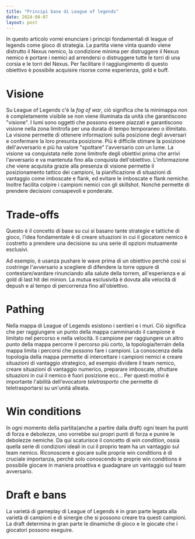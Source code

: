 ```yaml
---
title: "Principi base di League of legends"
date: 2024-08-07
layout: post
---
```


In questo articolo vorrei enunciare i principi fondamentali di league of legends come gioco di strategia. La partita viene vinta quando viene distrutto il Nexus nemico, la condizione minima per distruggere il Nexus nemico è portare i nemici ad arrendersi o distruggere tutte le torri di una corsia e le torri del Nexus. Per facilitare il raggiungimento di questo obiettivo è possibile acquisire risorse come esperienza, gold e buff.

# Visione

Su League of Legends c'è la *fog of war*, ciò significa che la minimappa non è completamente visibile se non viene illuminata da unità che garantiscono "visione". I lumi sono oggetti che possono essere piazzati e garantiscono visione nella zona limitrofa per una durata di tempo temporaneo o illimitato. La visione permette di ottenere informazioni sulla posizione degli avversari e confermare la loro presunta posizione. Più è difficile stimare la posizione dell'avversario e più ha valore "spottare" l'avversario con un lume.
La visione va conquistata nelle zone limitrofe degli obiettivi prima che arrivi l'avversario e va mantenuta fino alla conquista dell'obiettivo.
L'informazione che viene acquisita grazie alla presenza di visione permette il posizionamento tattico dei campioni, la pianificazione di situazioni di vantaggio come imboscate e flank, ed evitare le imboscate e flank nemiche. Inoltre facilita colpire i campioni nemici con gli skillshot. Nonché permette di prendere decisioni consapevoli e ponderate.

# Trade-offs

Questo è il concetto di base su cui si basano tante strategie e tattiche di gioco, l'idea fondamentale è di creare situazioni in cui il giocatore nemico è costretto a prendere una decisione su una serie di opzioni mutuamente esclusivi.

Ad esempio, è usanza pushare le wave prima di un obiettivo perchè così si costringe l'avversario a scegliere di difendere la torre oppure di contestare/wardare rinunciando alla salute della torrem, all'esperienza e ai gold di last hit dei minion. La mutua esclusività è dovuta alla velocità di depush e al tempo di percorrenza fino all'obiettivo.

# Pathing

Nella mappa di League of Legends esistono i sentieri e i muri. Ciò significa che per raggiungere un punto della mappa camminando il campione è limitato nel percorso e nella velocità. Il campione per raggiungere un altro punto della mappa percorre il percorso più corto, la topologia/terrain della mappa limita i percorsi che possono fare i campioni. La conoscenza della topologia della mappa permette di intercettare i campioni nemici e creare situazioni di vantaggio strategico, ad esempio dividere il team nemico, creare situazioni di vantaggio numerico, preparare imboscate, sfruttare situazioni in cui il nemico è fuori posizione ecc...
Per questi motivi è importante l'abilità dell'evocatore *teletrasporto* che permette di teletrasportarsi su un'unità alleata.

# Win conditions

In ogni momento della partita(anche a partire dalla draft) ogni team ha punti di forza e debolezze, uno vorrebbe sui propri punti di forza e punire le debolezze nemiche. Da qui scaturisce il concetto di *win condition*, ossia quella serie di condizioni ideali in cui il proprio team ha un vantaggio sul team nemico. Riconoscere e giocare sulle proprie win conditions è di cruciale importanza, perchè solo conoscendo le proprie win conditions è possibile giocare in maniera proattiva e guadagnare un vantaggio sul team avversario.

# Draft e bans

La varietà di gameplay di League of Legends è in gran parte legata alla varietà di campioni e di sinergie che si possono creare tra questi campioni. La draft determina in gran parte le dinamiche di gioco e le giocate che i giocatori possono eseguire.
